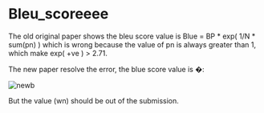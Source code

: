 # Bleu_scoreeee

The old original paper shows the bleu score value is Blue = BP * exp( 1/N * sum(pn) ) which is wrong because the value of pn is always greater than 1, which make exp( +ve ) > 2.71. 

The new paper resolve the error, the blue score value is �:

![newb](https://user-images.githubusercontent.com/75822824/133872675-a1ca6266-cf10-4335-a2ec-a2b0b9e22571.png)

But the value (wn) should be out of the submission.

